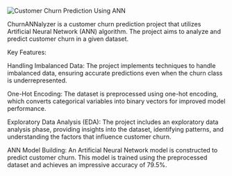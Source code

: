 ![Customer Churn Prediction Using ANN](https://github.com/mmuzammil196/ChurnANNalyzer-Customer-Churn-Prediction-Using-ANN/assets/77389040/5a623e7c-42a0-4ff0-88a0-d3a2ff46b165)

ChurnANNalyzer is a customer churn prediction project that utilizes Artificial Neural Network (ANN) algorithm. The project aims to analyze and predict customer churn in a given dataset.


Key Features:

Handling Imbalanced Data: The project implements techniques to handle imbalanced data, ensuring accurate predictions even when the churn class is underrepresented.

One-Hot Encoding: The dataset is preprocessed using one-hot encoding, which converts categorical variables into binary vectors for improved model performance.

Exploratory Data Analysis (EDA): The project includes an exploratory data analysis phase, providing insights into the dataset, identifying patterns, and understanding the factors that influence customer churn.

ANN Model Building: An Artificial Neural Network model is constructed to predict customer churn. This model is trained using the preprocessed dataset and achieves an impressive accuracy of 79.5%.



